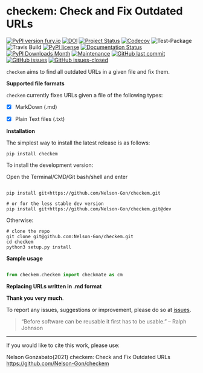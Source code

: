 # checkem: Check and Fix Outdated URLs


[![PyPI version fury.io](https://badge.fury.io/py/checkem.svg)](https://pypi.python.org/pypi/checkem/)
[![DOI](https://zenodo.org/badge/336733328.svg)](https://zenodo.org/badge/latestdoi/336733328)
[![Project Status](http://www.repostatus.org/badges/latest/active.svg)](http://www.repostatus.org/#active) 
[![Codecov](https://codecov.io/gh/Nelson-Gon/checkem/branch/master/graph/badge.svg)](https://codecov.io/gh/Nelson-Gon/checkem?branch=master)
![Test-Package](https://github.com/Nelson-Gon/checkem/workflows/Test-Package/badge.svg)
![Travis Build](https://travis-ci.com/Nelson-Gon/checkem.svg?branch=master)
[![PyPI license](https://img.shields.io/pypi/l/checkem.svg)](https://pypi.python.org/pypi/checkem/)
[![Documentation Status](https://readthedocs.org/projects/checkem/badge/?version=latest)](https://checkem.readthedocs.io/en/latest/?badge=latest)
[![PyPI Downloads Month](https://img.shields.io/pypi/dm/checkem.svg)](https://pypi.python.org/pypi/checkem/)
[![Maintenance](https://img.shields.io/badge/Maintained%3F-yes-green.svg)](https://GitHub.com/Nelson-Gon/checkem/graphs/commit-activity)
[![GitHub last commit](https://img.shields.io/github/last-commit/Nelson-Gon/checkem.svg)](https://github.com/Nelson-Gon/checkem/commits/master)
[![GitHub issues](https://img.shields.io/github/issues/Nelson-Gon/checkem.svg)](https://GitHub.com/Nelson-Gon/checkem/issues/)
[![GitHub issues-closed](https://img.shields.io/github/issues-closed/Nelson-Gon/checkem.svg)](https://GitHub.com/Nelson-Gon/checkem/issues?q=is%3Aissue+is%3Aclosed)



`checkem` aims to find all outdated URLs in a given file and fix them. 

**Supported file formats**

`checkem` currently fixes URLs given a file of the following types:

- [x] MarkDown (.md)
- [x] Plain Text files (.txt)


**Installation**

The simplest way to install the latest release is as follows:

```shell
pip install checkem

```

To install the development version:


Open the Terminal/CMD/Git bash/shell and enter

```shell

pip install git+https://github.com/Nelson-Gon/checkem.git

# or for the less stable dev version
pip install git+https://github.com/Nelson-Gon/checkem.git@dev

```

Otherwise:

```shell
# clone the repo
git clone git@github.com:Nelson-Gon/checkem.git
cd checkem
python3 setup.py install

```



**Sample usage**

```python

from checkem.checkem import checkmate as cm 

```

**Replacing URLs written in .md format**



**Thank you very much**. 

To report any issues, suggestions or improvement, please do so 
at [issues](https://github.com/Nelson-Gon/checkem/issues). 

> “Before software can be reusable it first has to be usable.” – Ralph Johnson

---

If you would like to cite this work, please use:

Nelson Gonzabato(2021) checkem: Check and Fix Outdated URLs https://github.com/Nelson-Gon/checkem


